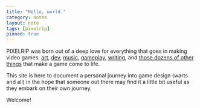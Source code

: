 ```yaml
---
title: "Hello, world."
category: notes
layout: note
tags: [pixelrip]
pinned: true
---
```


PIXELRIP was born out of a deep love for everything that goes in making video games: [art](/tags/art/), [dev](/tags/dev/), [music](/tags/music/), [gameplay](/tags/gameplay/), [writing](/tags/writing/), and [those dozens of other things](/all/) that make a game come to life.

This site is here to document a personal journey into game design (warts and all) in the hope that someone out there may find it a little bit useful as they embark on their own journey. 

Welcome!
